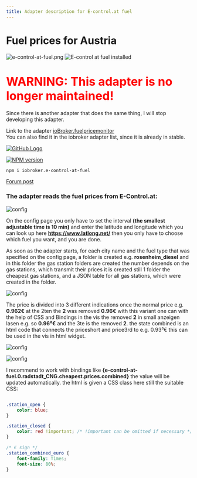 ```yaml
---
title: Adapter description for E-control.at fuel
---
```

# Fuel prices for Austria
<img class="image" src="/images/media/e-control-at-fuel/e-control-at-fuel.png#center" alt="e-control-at-fuel.png" title="E-control at fuel" />
<img src="https://iobroker.live/badges/e-control-at-fuel-installed.svg#center#install" alt="E-control at fuel installed" title="E-control at fuel installed" />

# <span style="color:red;font-size:2rem">WARNING: This adapter is no longer maintained!</span>
Since there is another adapter that does the same thing, I will stop developing this adapter.

Link to the adapter [ioBroker.fuelpricemonitor](https://github.com/HGlab01/ioBroker.fuelpricemonitor) <br/>
You can also find it in the iobroker adapter list, since it is already in stable.


[![GitHub Logo](/images/GitHub.png#icons)](https://github.com/xXBJXx/ioBroker.e-control-at-fuel)

[![NPM version](https://img.shields.io/npm/v/iobroker.e-control-at-fuel.svg?logo=npm#NPM)](https://www.npmjs.com/package/iobroker.e-control-at-fuel)
``` shell
npm i iobroker.e-control-at-fuel
```

[Forum post](https://forum.iobroker.net/topic/33033/e-control-at-fuel-kraftstoffpreise-f%C3%BCr-%C3%B6sterreich)

### The adapter reads the fuel prices from E-Control.at:

![config](/images/media/e-control-at-fuel/config.png)

On the config page you only have to set the interval **(the smallest adjustable time is 10 min)** and enter the latitude 
and longitude which you can look up here **https://www.latlong.net/** then you only have to choose which fuel you want, 
and you are done.

As soon as the adapter starts, for each city name and the fuel type that was specified on the config page,
a folder is created e.g. **rosenheim_diesel** and in this folder the gas station folders are created the number
depends on the gas stations, which transmit their prices it is created still 1 folder the cheapest gas stations,
and a JSON table for all gas stations, which were created in the folder.

![config](/images/media/e-control-at-fuel/object.png)

The price is divided into 3 different indications once the normal price e.g. **0.962€** at the 2ten the **2** was removed **0.96€** with this variant one can with the 
help of CSS and Bindings in the vis the removed **2** in small anzeigen lasen e.g. so **0.96²€** and the 3te is the removed **2**.
the state combined is an html code that connects the priceshort and price3rd to e.g. 0.93³€ this can be used in the vis in html widget.

![config](/images/media/e-control-at-fuel/price.png)

![config](/images/media/e-control-at-fuel/html-widget.png)

I recommend to work with bindings like **{e-control-at-fuel.0.radstadt_CNG.cheapest.prices.combined}** the value will be updated automatically.
the html is given a CSS class here still the suitable CSS:

``` css

.station_open {
    color: blue;
}

.station_closed {
    color: red !important; /* !important can be omitted if necessary */
}

/* € sign */
.station_combined_euro {
    font-family: Times;
    font-size: 80%;
}

```